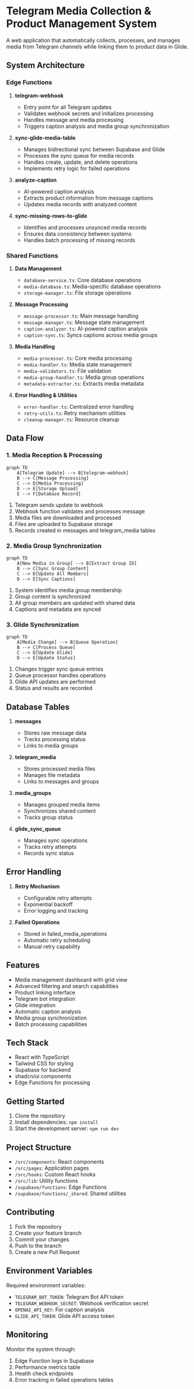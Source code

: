 # Telegram Media Collection & Product Management System

A web application that automatically collects, processes, and manages media from Telegram channels while linking them to product data in Glide.

## System Architecture

### Edge Functions

1. **telegram-webhook**
   - Entry point for all Telegram updates
   - Validates webhook secrets and initializes processing
   - Handles message and media processing
   - Triggers caption analysis and media group synchronization

2. **sync-glide-media-table**
   - Manages bidirectional sync between Supabase and Glide
   - Processes the sync queue for media records
   - Handles create, update, and delete operations
   - Implements retry logic for failed operations

3. **analyze-caption**
   - AI-powered caption analysis
   - Extracts product information from message captions
   - Updates media records with analyzed content

4. **sync-missing-rows-to-glide**
   - Identifies and processes unsynced media records
   - Ensures data consistency between systems
   - Handles batch processing of missing records

### Shared Functions

1. **Data Management**
   - `database-service.ts`: Core database operations
   - `media-database.ts`: Media-specific database operations
   - `storage-manager.ts`: File storage operations

2. **Message Processing**
   - `message-processor.ts`: Main message handling
   - `message-manager.ts`: Message state management
   - `caption-analyzer.ts`: AI-powered caption analysis
   - `caption-sync.ts`: Syncs captions across media groups

3. **Media Handling**
   - `media-processor.ts`: Core media processing
   - `media-handler.ts`: Media state management
   - `media-validators.ts`: File validation
   - `media-group-handler.ts`: Media group operations
   - `metadata-extractor.ts`: Extracts media metadata

4. **Error Handling & Utilities**
   - `error-handler.ts`: Centralized error handling
   - `retry-utils.ts`: Retry mechanism utilities
   - `cleanup-manager.ts`: Resource cleanup

## Data Flow

### 1. Media Reception & Processing
```mermaid
graph TD
    A[Telegram Update] --> B[telegram-webhook]
    B --> C[Message Processing]
    C --> D[Media Processing]
    D --> E[Storage Upload]
    E --> F[Database Record]
```

1. Telegram sends update to webhook
2. Webhook function validates and processes message
3. Media files are downloaded and processed
4. Files are uploaded to Supabase storage
5. Records created in messages and telegram_media tables

### 2. Media Group Synchronization
```mermaid
graph TD
    A[New Media in Group] --> B[Extract Group ID]
    B --> C[Sync Group Content]
    C --> D[Update All Members]
    D --> E[Sync Captions]
```

1. System identifies media group membership
2. Group content is synchronized
3. All group members are updated with shared data
4. Captions and metadata are synced

### 3. Glide Synchronization
```mermaid
graph TD
    A[Media Change] --> B[Queue Operation]
    B --> C[Process Queue]
    C --> D[Update Glide]
    D --> E[Update Status]
```

1. Changes trigger sync queue entries
2. Queue processor handles operations
3. Glide API updates are performed
4. Status and results are recorded

## Database Tables

1. **messages**
   - Stores raw message data
   - Tracks processing status
   - Links to media groups

2. **telegram_media**
   - Stores processed media files
   - Manages file metadata
   - Links to messages and groups

3. **media_groups**
   - Manages grouped media items
   - Synchronizes shared content
   - Tracks group status

4. **glide_sync_queue**
   - Manages sync operations
   - Tracks retry attempts
   - Records sync status

## Error Handling

1. **Retry Mechanism**
   - Configurable retry attempts
   - Exponential backoff
   - Error logging and tracking

2. **Failed Operations**
   - Stored in failed_media_operations
   - Automatic retry scheduling
   - Manual retry capability

## Features

- Media management dashboard with grid view
- Advanced filtering and search capabilities
- Product linking interface
- Telegram bot integration
- Glide integration
- Automatic caption analysis
- Media group synchronization
- Batch processing capabilities

## Tech Stack

- React with TypeScript
- Tailwind CSS for styling
- Supabase for backend
- shadcn/ui components
- Edge Functions for processing

## Getting Started

1. Clone the repository
2. Install dependencies: `npm install`
3. Start the development server: `npm run dev`

## Project Structure

- `/src/components`: React components
- `/src/pages`: Application pages
- `/src/hooks`: Custom React hooks
- `/src/lib`: Utility functions
- `/supabase/functions`: Edge Functions
- `/supabase/functions/_shared`: Shared utilities

## Contributing

1. Fork the repository
2. Create your feature branch
3. Commit your changes
4. Push to the branch
5. Create a new Pull Request

## Environment Variables

Required environment variables:
- `TELEGRAM_BOT_TOKEN`: Telegram Bot API token
- `TELEGRAM_WEBHOOK_SECRET`: Webhook verification secret
- `OPENAI_API_KEY`: For caption analysis
- `GLIDE_API_TOKEN`: Glide API access token

## Monitoring

Monitor the system through:
1. Edge Function logs in Supabase
2. Performance metrics table
3. Health check endpoints
4. Error tracking in failed operations tables